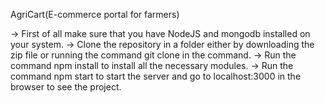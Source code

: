 AgriCart(E-commerce portal for farmers)

-> First of all make sure that you have NodeJS and mongodb installed on your system.
-> Clone the repository in a folder either by downloading the zip file or running the command git clone <link from github> in the command.
-> Run the command npm install to install all the necessary modules.
-> Run the command npm start to start the server and go to localhost:3000 in the browser to see the project. 
